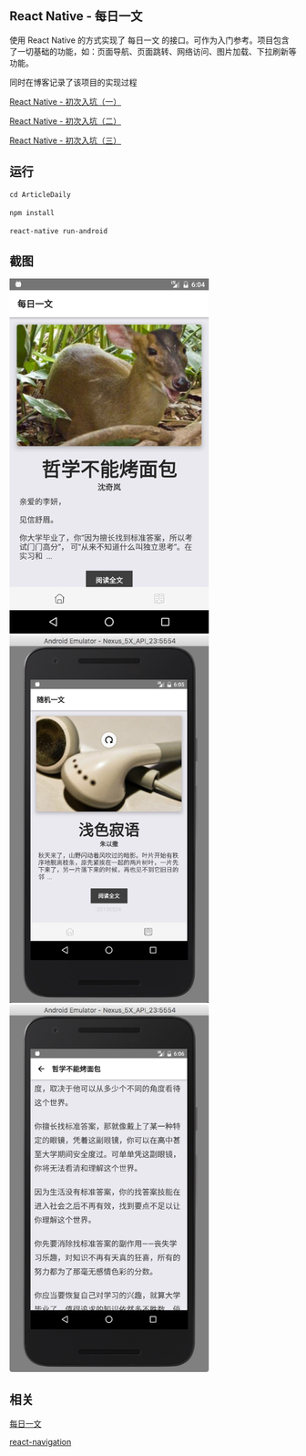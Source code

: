 ## React Native - 每日一文

使用 React Native 的方式实现了 每日一文 的接口。可作为入门参考。项目包含了一切基础的功能，如：页面导航、页面跳转、网络访问、图片加载、下拉刷新等功能。

同时在博客记录了该项目的实现过程

[React Native - 初次入坑（一）](https://www.edanelx.com/react-native-first/)

[React Native - 初次入坑（二）](https://www.edanelx.com/react-native-second/)

[React Native - 初次入坑（三）](https://www.edanelx.com/react-native-third/)

## 运行

```
cd ArticleDaily

npm install

react-native run-android
```

## 截图

<img src="https://github.com/edanel/ArticleDaily/raw/master/Screenshots/1.png" width="350"/>

<img src="https://github.com/edanel/ArticleDaily/raw/master/Screenshots/2.jpeg" width="350"/>

<img src="https://github.com/edanel/ArticleDaily/raw/master/Screenshots/3.png" width="350"/>

## 相关

[每日一文](https://meiriyiwen.com/)

[react-navigation](https://reactnavigation.org/docs/intro/)
